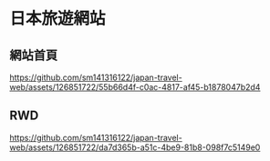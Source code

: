 # 日本旅遊網站
## 網站首頁

https://github.com/sm141316122/japan-travel-web/assets/126851722/55b66d4f-c0ac-4817-af45-b1878047b2d4

## RWD

https://github.com/sm141316122/japan-travel-web/assets/126851722/da7d365b-a51c-4be9-81b8-098f7c5149e0

